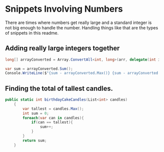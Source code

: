# Snippets Involving Numbers
There are times where numbers get really large and a standard integer is not big enough to handle the number. Handling things like that are the types of snippets in this readme.
## Adding really large integers together

```csharp
long[] arrayConverted = Array.ConvertAll<int, long>(arr, delegate(int i){ return (long)i;});
        
var sum = arrayConverted.Sum();
Console.WriteLine($"{sum - arrayConverted.Max()} {sum - arrayConverted.Min()}");
```
## Finding the total of tallest candles.

```csharp
public static int birthdayCakeCandles(List<int> candles)
    {
        var tallest = candles.Max();
        int sum = 0;
        foreach(var can in candles){
            if(can == tallest){
                sum++;
            }
        }
        return sum;
    }
```
